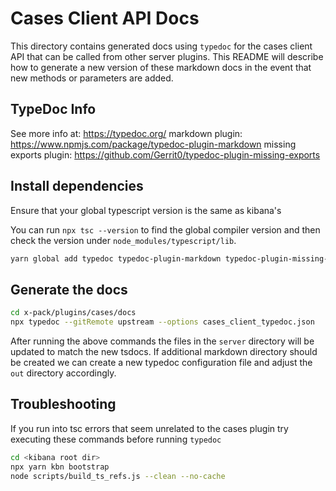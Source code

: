 # Cases Client API Docs

This directory contains generated docs using `typedoc` for the cases client API that can be called from other server
plugins. This README will describe how to generate a new version of these markdown docs in the event that new methods
or parameters are added.

## TypeDoc Info

See more info at: <https://typedoc.org/>
markdown plugin: <https://www.npmjs.com/package/typedoc-plugin-markdown>
missing exports plugin: <https://github.com/Gerrit0/typedoc-plugin-missing-exports>

## Install dependencies

Ensure that your global typescript version is the same as kibana's

You can run `npx tsc --version` to find the global compiler version and then check the version under `node_modules/typescript/lib`.

```bash
yarn global add typedoc typedoc-plugin-markdown typedoc-plugin-missing-exports
```

## Generate the docs

```bash
cd x-pack/plugins/cases/docs
npx typedoc --gitRemote upstream --options cases_client_typedoc.json
```

After running the above commands the files in the `server` directory will be updated to match the new tsdocs.
If additional markdown directory should be created we can create a new typedoc configuration file and adjust the `out`
directory accordingly.

## Troubleshooting

If you run into tsc errors that seem unrelated to the cases plugin try executing these commands before running `typedoc`

```bash
cd <kibana root dir>
npx yarn kbn bootstrap
node scripts/build_ts_refs.js --clean --no-cache
```
